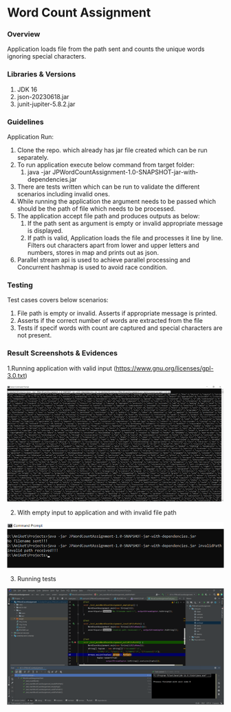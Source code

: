 # Word Count Assignment

### Overview
Application loads file from the path sent and counts the unique words ignoring special characters.

### Libraries & Versions
1. JDK 16
2. json-20230618.jar
3. junit-jupiter-5.8.2.jar

### Guidelines
Application Run:
1. Clone the repo. which already has jar file created which can be run separately.
2. To run application execute below command from target folder:
   1. java -jar JPWordCountAssignment-1.0-SNAPSHOT-jar-with-dependencies.jar <FULLY QUALIFIED FILE PATH>
3. There are tests written which can be run to validate the different scenarios including invalid ones.
4. While running the application the argument needs to be passed which should be the path of file which
needs to be processed.
5. The application accept file path and produces outputs as below:
   1. If the path sent as argument is empty or invalid appropriate message is displayed.
   2. If path is valid, Application loads the file and processes it line by line. Filters out characters apart from
   lower and upper letters and numbers, stores in map and prints out as json.
6. Parallel stream api is used to achieve parallel processing and Concurrent hashmap is used to avoid race condition.

### Testing
Test cases covers below scenarios:
1. File path is empty or invalid. Asserts if appropriate message is printed.
2. Asserts if the correct number of words are extracted from the file 
3. Tests if specif words with count are captured and special characters are not present.

### Result Screenshots & Evidences 
1.Running application with valid input (https://www.gnu.org/licenses/gpl-3.0.txt)

![img_4.png](img_4.png)

2. With empty input to application and with invalid file path

![img_3.png](img_3.png)

3. Running tests 

![img.png](img.png)
